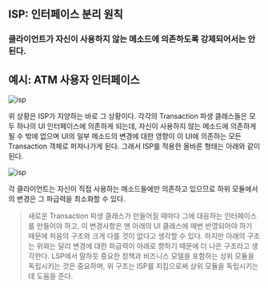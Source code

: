 ## ISP: 인터페이스 분리 원칙

### 클라이언트가 자신이 사용하지 않는 메소드에 의존하도록 강제되어서는 안된다.

## 예시: ATM 사용자 인터페이스

![isp](https://github.com/BaekGeunYoung/book-Agile-Software-development/blob/master/images/isp.PNG)

위 상황은 ISP가 지양하는 바로 그 상황이다. 각각의 Transaction 파생 클래스들은 모두 하나의 UI 인터페이스에 의존하게 되는데, 자신이 사용하지 않는 메소드에 의존하게 될 수 밖에 없으며 UI의 일부 메소드의 변경에 대한 영향이 이 UI에 의존하는 모든 Transaction 객체로 퍼져나가게 된다. 그래서 ISP를 적용한 올바른 형태는 아래와 같이 된다.

![isp](https://github.com/BaekGeunYoung/book-Agile-Software-development/blob/master/images/isp.PNG)

각 클라이언트는 자신이 직접 사용하는 메소드들에만 의존하고 있으므로 하위 모듈에서의 변경은 그 파급력을 최소화할 수 있다. 

> 새로운 Transaction 파생 클래스가 만들어질 때마다 그에 대응하는 인터페이스를 만들어야 하고, 이 변경사항은 맨 아래의 UI 클래스에 매번 반영되어야 하기 때문에 처음의 구조와 크게 다를 것이 없다고 생각할 수 있다. 하지만 아래의 구조는 위와는 달리 변경에 대한 파급력이 아래로 향하기 때문에 더 나은 구조라고 생각한다. LSP에서 말하듯 중요한 정책과 비즈니스 모델을 포함하는 상위 모듈을 독립시키는 것은 중요하며, 위 구조는 ISP를 지킴으로써 상위 모듈을 독립시키는 데 도움을 준다.
